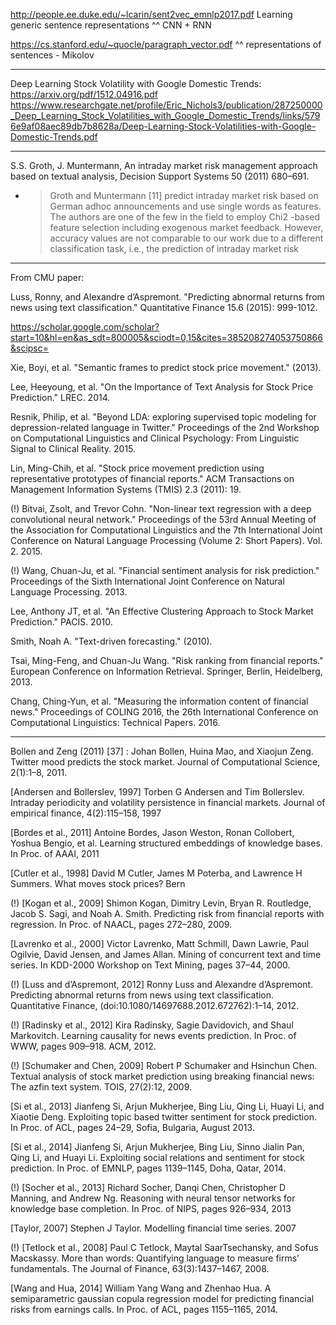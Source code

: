 http://people.ee.duke.edu/~lcarin/sent2vec_emnlp2017.pdf
Learning generic sentence representations ^^ CNN + RNN

https://cs.stanford.edu/~quocle/paragraph_vector.pdf
^^ representations of sentences - Mikolov

-----

Deep Learning Stock Volatility with Google Domestic Trends: https://arxiv.org/pdf/1512.04916.pdf
https://www.researchgate.net/profile/Eric_Nichols3/publication/287250000_Deep_Learning_Stock_Volatilities_with_Google_Domestic_Trends/links/5796e9af08aec89db7b8628a/Deep-Learning-Stock-Volatilities-with-Google-Domestic-Trends.pdf

-----

S.S. Groth, J. Muntermann, An intraday market risk management approach based
on textual analysis, Decision Support Systems 50 (2011) 680–691.
- > Groth and Muntermann [11] predict intraday
market risk based on German adhoc announcements and use single
words as features. The authors are one of the few in the field to employ
Chi2
-based feature selection including exogenous market feedback.
However, accuracy values are not comparable to our work due
to a different classification task, i.e., the prediction of intraday market
risk
------------

From CMU paper:

Luss, Ronny, and Alexandre d’Aspremont. "Predicting abnormal returns from news using text classification." Quantitative Finance 15.6 (2015): 999-1012.

https://scholar.google.com/scholar?start=10&hl=en&as_sdt=800005&sciodt=0,15&cites=385208274053750866&scipsc=

Xie, Boyi, et al. "Semantic frames to predict stock price movement." (2013).

Lee, Heeyoung, et al. "On the Importance of Text Analysis for Stock Price Prediction." LREC. 2014.

Resnik, Philip, et al. "Beyond LDA: exploring supervised topic modeling for depression-related language in Twitter." Proceedings of the 2nd Workshop on Computational Linguistics and Clinical Psychology: From Linguistic Signal to Clinical Reality. 2015.

Lin, Ming-Chih, et al. "Stock price movement prediction using representative prototypes of financial reports." ACM Transactions on Management Information Systems (TMIS) 2.3 (2011): 19.

(!)
Bitvai, Zsolt, and Trevor Cohn. "Non-linear text regression with a deep convolutional neural network." Proceedings of the 53rd Annual Meeting of the Association for Computational Linguistics and the 7th International Joint Conference on Natural Language Processing (Volume 2: Short Papers). Vol. 2. 2015.

(!)
Wang, Chuan-Ju, et al. "Financial sentiment analysis for risk prediction." Proceedings of the Sixth International Joint Conference on Natural Language Processing. 2013.

Lee, Anthony JT, et al. "An Effective Clustering Approach to Stock Market Prediction." PACIS. 2010.

Smith, Noah A. "Text-driven forecasting." (2010).

Tsai, Ming-Feng, and Chuan-Ju Wang. "Risk ranking from financial reports." European Conference on Information Retrieval. Springer, Berlin, Heidelberg, 2013.

Chang, Ching-Yun, et al. "Measuring the information content of financial news." Proceedings of COLING 2016, the 26th International Conference on Computational Linguistics: Technical Papers. 2016.

----
Bollen and Zeng (2011) [37] :  Johan Bollen, Huina Mao, and Xiaojun
Zeng. Twitter mood predicts the stock market. Journal of
Computational Science, 2(1):1–8, 2011.


[Andersen and Bollerslev, 1997] Torben G Andersen and
Tim Bollerslev. Intraday periodicity and volatility persistence
in financial markets. Journal of empirical finance,
4(2):115–158, 1997

[Bordes et al., 2011] Antoine Bordes, Jason Weston, Ronan
Collobert, Yoshua Bengio, et al. Learning structured embeddings
of knowledge bases. In Proc. of AAAI, 2011

[Cutler et al., 1998] David M Cutler, James M Poterba, and
Lawrence H Summers. What moves stock prices? Bern


(!)
[Kogan et al., 2009] Shimon Kogan, Dimitry Levin,
Bryan R. Routledge, Jacob S. Sagi, and Noah A. Smith.
Predicting risk from financial reports with regression. In
Proc. of NAACL, pages 272–280, 2009.

[Lavrenko et al., 2000] Victor Lavrenko, Matt Schmill,
Dawn Lawrie, Paul Ogilvie, David Jensen, and James
Allan. Mining of concurrent text and time series. In
KDD-2000 Workshop on Text Mining, pages 37–44, 2000.

(!)
[Luss and d’Aspremont, 2012] Ronny Luss and Alexandre
d’Aspremont. Predicting abnormal returns from
news using text classification. Quantitative Finance,
(doi:10.1080/14697688.2012.672762):1–14, 2012.

(!)
[Radinsky et al., 2012] Kira Radinsky, Sagie Davidovich,
and Shaul Markovitch. Learning causality for news events
prediction. In Proc. of WWW, pages 909–918. ACM, 2012.

(!)
[Schumaker and Chen, 2009] Robert P Schumaker and
Hsinchun Chen. Textual analysis of stock market prediction
using breaking financial news: The azfin text system.
TOIS, 27(2):12, 2009.

[Si et al., 2013] Jianfeng Si, Arjun Mukherjee, Bing Liu,
Qing Li, Huayi Li, and Xiaotie Deng. Exploiting topic
based twitter sentiment for stock prediction. In Proc. of
ACL, pages 24–29, Sofia, Bulgaria, August 2013.

[Si et al., 2014] Jianfeng Si, Arjun Mukherjee, Bing Liu,
Sinno Jialin Pan, Qing Li, and Huayi Li. Exploiting social
relations and sentiment for stock prediction. In Proc.
of EMNLP, pages 1139–1145, Doha, Qatar, 2014.

(!)
[Socher et al., 2013] Richard Socher, Danqi Chen, Christopher
D Manning, and Andrew Ng. Reasoning with neural
tensor networks for knowledge base completion. In Proc.
of NIPS, pages 926–934, 2013

[Taylor, 2007] Stephen J Taylor. Modelling financial time
series. 2007

(!)
[Tetlock et al., 2008] Paul C Tetlock, Maytal SaarTsechansky,
and Sofus Macskassy. More than words:
Quantifying language to measure firms’ fundamentals.
The Journal of Finance, 63(3):1437–1467, 2008.

[Wang and Hua, 2014] William Yang Wang and Zhenhao
Hua. A semiparametric gaussian copula regression model
for predicting financial risks from earnings calls. In Proc.
of ACL, pages 1155–1165, 2014.
